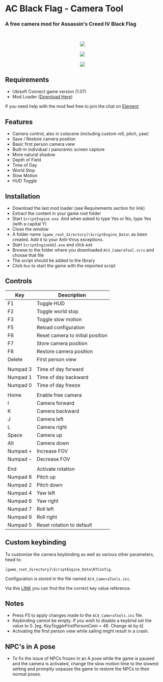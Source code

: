 # AC Black Flag - Camera Tool
### A free camera mod for Assassin's Creed IV Black Flag

<br>

<p align="center">
  <img src="https://raw.githubusercontent.com/LionAG/ACBlackFlag-CameraTool/main/Pic/AC4%20(1).png" />

  <br>
  <br>

  <img src="https://raw.githubusercontent.com/LionAG/ACBlackFlag-CameraTool/main/Pic/AC4%20(2).png" />

  <br>
  <br>

  <img src="https://raw.githubusercontent.com/LionAG/ACBlackFlag-CameraTool/main/Pic/AC4%20(3).png" />
</p>

## Requirements
- Ubisoft Connect game version (1.07)
- Mod Loader ([Download Here](https://github.com/LionAG/ScriptEngine/releases/latest))

If you need help with the mod feel free to join the chat on [Element](https://matrix.to/#/!fiJSxMURNZlyjalmyA:matrix.org?via=matrix.org)
## Features
- Camera control, also in cutscene (including custom roll, pitch, yaw)
- Save / Restore camera position
- Basic first person camera view
- Built-in individual / panoramic screen capture
- More natural shadow
- Depth of Field
- Time of Day
- World Stop
- Slow Motion
- HUD Toggle
  
## Installation

- Download the last mod loader (see Requirements section for link)
- Extract the content in your game root folder 
- Start `ScriptEngine.exe`. And when asked to type Yes or No, type Yes (with a capital Y)
- Close the window
- A folder name `[game_root_directory]\ScriptEngine_Data\` as been created. Add it to your Anti-Virus exceptions.
- Start `ScriptEngineGUI.exe` and click `Add`
- Browse to the folder where you downloaded `AC4_CameraTool.scrx` and choose that file
- The script should be added to the library
- Click `Run` to start the game with the imported script

## Controls 

| Key | Description |
| --|-- |
| F1				| Toggle HUD |
| F2				| Toggle world stop |
| F3				| Toggle slow motion  |
| F5				| Reload configuration | 
| F6				| Reset camera to initial position |
| F7				| Store camera position |
| F8				| Restore camera position |
| Delete			| First person view  |
||
| Numpad 3			| Time of day forward |
| Numpad 1			| Time of day backward |
| Numpad 0			| Time of day freeze |
||
| Home				| Enable free camera |
| I					| Camera forward |
| K					| Camera backward  |
| J					| Camera left  |
| L					| Camera right |
| Space				| Camera up |
| Alt				| Camera down |
| Numpad +			| Increase FOV |
| Numpad -			| Decrease FOV |
||
| End				| Activate rotation |
| Numpad 8			| Pitch up |
| Numpad 2			| Pitch down |
| Numpad 4			| Yaw left |
| Numpad 6			| Yaw right |
| Numpad 7			| Roll left |
| Numpad 9			| Roll right |
| Numpad 5			| Reset rotation to default |

## Custom keybinding

To customise the camera keybinding as well as various other parameters, head to:


`[game_root_directory]\ScriptEngine_Data\RTConfig`.


Configuration is stored in the file named `AC4_CameraTools.ini`.

Via this [LINK](https://cherrytree.at/misc/vk.htm) you can find the the correct key value reference.
</br>

## Notes
* Press F5 to apply changes made to the `AC4_CameraTools.ini` file.
* Keybinding cannot be empty. If you wish to disable a keybind set the value to 0. [eg. *KeyToggleFirstPersonCam = 46*. Change `46` by `0`] 
* Activating the first person view while sailing might result in a crash.

## NPC's in A pose
* To fix the issue of NPCs frozen in an A pose while the game is paused and the camera is activated, change the slow motion time to the slowest setting and promptly unpause the game to restore the NPCs to their normal poses.
